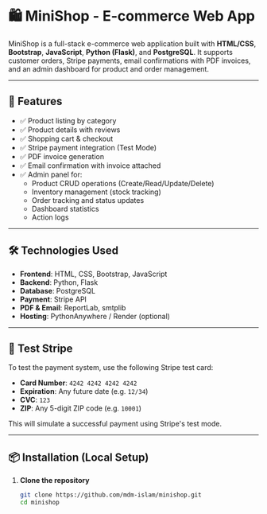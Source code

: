 # 🛍️ MiniShop - E-commerce Web App

MiniShop is a full-stack e-commerce web application built with **HTML/CSS**, **Bootstrap**, **JavaScript**, **Python (Flask)**, and **PostgreSQL**. It supports customer orders, Stripe payments, email confirmations with PDF invoices, and an admin dashboard for product and order management.

---

## 🚀 Features

- ✅ Product listing by category
- ✅ Product details with reviews
- ✅ Shopping cart & checkout
- ✅ Stripe payment integration (Test Mode)
- ✅ PDF invoice generation
- ✅ Email confirmation with invoice attached
- ✅ Admin panel for:
  - Product CRUD operations (Create/Read/Update/Delete)
  - Inventory management (stock tracking)
  - Order tracking and status updates
  - Dashboard statistics
  - Action logs

---

## 🛠️ Technologies Used

- **Frontend**: HTML, CSS, Bootstrap, JavaScript
- **Backend**: Python, Flask
- **Database**: PostgreSQL
- **Payment**: Stripe API
- **PDF & Email**: ReportLab, smtplib
- **Hosting**: PythonAnywhere / Render (optional)

---

## 🧪 Test Stripe

To test the payment system, use the following Stripe test card:

- **Card Number**: `4242 4242 4242 4242`
- **Expiration**: Any future date (e.g. `12/34`)
- **CVC**: `123`
- **ZIP**: Any 5-digit ZIP code (e.g. `10001`)

This will simulate a successful payment using Stripe's test mode.

---

## 📦 Installation (Local Setup)

1. **Clone the repository**
   ```bash
   git clone https://github.com/mdm-islam/minishop.git
   cd minishop
